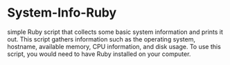 # System-Info-Ruby
simple Ruby script that collects some basic system information and prints it out. This script gathers information such as the operating system, hostname, available memory, CPU information, and disk usage. To use this script, you would need to have Ruby installed on your computer.
